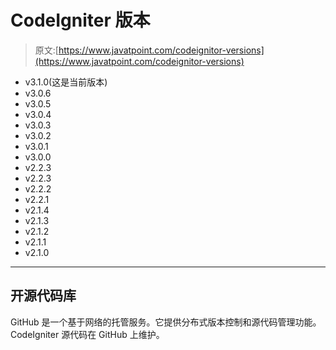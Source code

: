 # CodeIgniter 版本

> 原文:[https://www.javatpoint.com/codeignitor-versions](https://www.javatpoint.com/codeignitor-versions)

*   v3.1.0(这是当前版本)
*   v3.0.6
*   v3.0.5
*   v3.0.4
*   v3.0.3
*   v3.0.2
*   v3.0.1
*   v3.0.0
*   v2.2.3
*   v2.2.3
*   v2.2.2
*   v2.2.1
*   v2.1.4
*   v2.1.3
*   v2.1.2
*   v2.1.1
*   v2.1.0

* * *

## 开源代码库

GitHub 是一个基于网络的托管服务。它提供分布式版本控制和源代码管理功能。CodeIgniter 源代码在 GitHub 上维护。